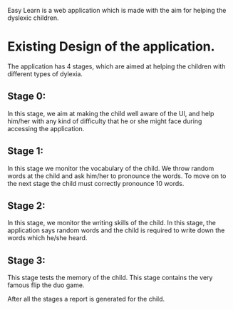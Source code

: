 Easy Learn is a web application which is made with the aim for helping the dyslexic children.

# Existing Design of the application.

The application has 4 stages, which are aimed at helping the children with different types of dylexia.

## Stage 0:

In this stage, we aim at making the child well aware of the UI, and help him/her with any kind of difficulty that he or she might face during accessing the application.

## Stage 1:

In this stage we monitor the vocabulary of the child. We throw random words at the child and ask him/her to pronounce the words. To move on to the next stage the child must correctly pronounce 10 words.

## Stage 2:

In this stage, we monitor the writing skills of the child. In this stage, the application says random words and the child is required to write down the words which he/she heard.

## Stage 3:

This stage tests the memory of the child. This stage contains the very famous flip the duo game.



After all the stages a report is generated for the child.
